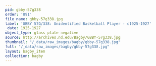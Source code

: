 ```yaml
---
pid: gbby-57g338
order: '891'
file_name: gbby-57g338.jpg
label: 'GBBY 57G/338: Unidentified Basketball Player - c1925-1927'
_date: 1925-1927
object_type: glass plate negative
source: http://archives.nd.edu/Bagby/GBBY-57g338.jpg
thumbnail: "/_data/raw_images/bagby/gbby-57g338.jpg"
full: "/_data/raw_images/bagby/gbby-57g338.jpg"
layout: bagby_item
collection: bagby
---
```

